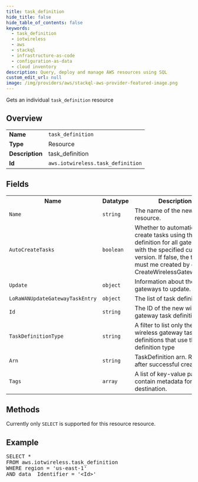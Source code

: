 ```yaml
---
title: task_definition
hide_title: false
hide_table_of_contents: false
keywords:
  - task_definition
  - iotwireless
  - aws
  - stackql
  - infrastructure-as-code
  - configuration-as-data
  - cloud inventory
description: Query, deploy and manage AWS resources using SQL
custom_edit_url: null
image: /img/providers/aws/stackql-aws-provider-featured-image.png
---
```

Gets an individual <code>task_definition</code> resource

## Overview
<table><tbody>
<tr><td><b>Name</b></td><td><code>task_definition</code></td></tr>
<tr><td><b>Type</b></td><td>Resource</td></tr>
<tr><td><b>Description</b></td><td>task_definition</td></tr>
<tr><td><b>Id</b></td><td><code>aws.iotwireless.task_definition</code></td></tr>
</tbody></table>

## Fields
<table><tbody>
<tr><th>Name</th><th>Datatype</th><th>Description</th></tr>
<tr><td><code>Name</code></td><td><code>string</code></td><td>The name of the new resource.</td></tr>
<tr><td><code>AutoCreateTasks</code></td><td><code>boolean</code></td><td>Whether to automatically create tasks using this task definition for all gateways with the specified current version. If false, the task must me created by calling CreateWirelessGatewayTask.</td></tr>
<tr><td><code>Update</code></td><td><code>object</code></td><td>Information about the gateways to update.</td></tr>
<tr><td><code>LoRaWANUpdateGatewayTaskEntry</code></td><td><code>object</code></td><td>The list of task definitions.</td></tr>
<tr><td><code>Id</code></td><td><code>string</code></td><td>The ID of the new wireless gateway task definition</td></tr>
<tr><td><code>TaskDefinitionType</code></td><td><code>string</code></td><td>A filter to list only the wireless gateway task definitions that use this task definition type</td></tr>
<tr><td><code>Arn</code></td><td><code>string</code></td><td>TaskDefinition arn. Returned after successful create.</td></tr>
<tr><td><code>Tags</code></td><td><code>array</code></td><td>A list of key-value pairs that contain metadata for the destination.</td></tr>

</tbody></table>

## Methods
Currently only <code>SELECT</code> is supported for this resource resource.

## Example
<pre>
SELECT *<br/>FROM aws.iotwireless.task_definition<br/>WHERE region = 'us-east-1'<br/>AND data__Identifier = '&lt;Id&gt;'
</pre>
